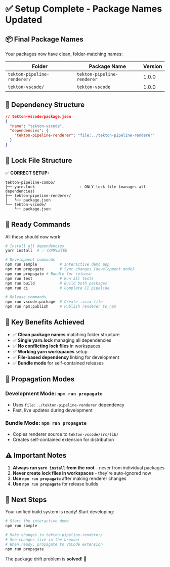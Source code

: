 # ✅ Setup Complete - Package Names Updated

## 📦 Final Package Names

Your packages now have clean, folder-matching names:

| **Folder** | **Package Name** | **Version** |
|------------|------------------|-------------|
| `tekton-pipeline-renderer/` | `tekton-pipeline-renderer` | 1.0.0 |
| `tekton-vscode/` | `tekton-vscode` | 1.0.0 |

## 🔗 Dependency Structure

```json
// tekton-vscode/package.json
{
  "name": "tekton-vscode",
  "dependencies": {
    "tekton-pipeline-renderer": "file:../tekton-pipeline-renderer"
  }
}
```

## 📁 Lock File Structure

✅ **CORRECT SETUP:**
```
tekton-pipeline-combo/
├── yarn.lock                    ← ONLY lock file (manages all dependencies)
├── tekton-pipeline-renderer/
│   └── package.json
└── tekton-vscode/
    └── package.json
```

## 🚀 Ready Commands

All these should now work:

```bash
# Install all dependencies
yarn install  # ✅ COMPLETED

# Development commands
npm run sample          # Interactive demo app
npm run propagate       # Sync changes (development mode)
npm run propagate # Bundle for release
npm run test            # Run all tests
npm run build           # Build both packages
npm run ci              # Complete CI pipeline

# Release commands  
npm run vscode:package  # Create .vsix file
npm run npm:publish     # Publish renderer to npm
```

## 🎯 Key Benefits Achieved

- ✅ **Clean package names** matching folder structure
- ✅ **Single yarn.lock** managing all dependencies
- ✅ **No conflicting lock files** in workspaces
- ✅ **Working yarn workspaces** setup
- ✅ **File-based dependency** linking for development
- ✅ **Bundle mode** for self-contained releases

## 🔄 Propagation Modes

### Development Mode: `npm run propagate`
- Uses `file:../tekton-pipeline-renderer` dependency
- Fast, live updates during development

### Bundle Mode: `npm run propagate`  
- Copies renderer source to `tekton-vscode/src/lib/`
- Creates self-contained extension for distribution

## ⚠️ Important Notes

1. **Always run `yarn install` from the root** - never from individual packages
2. **Never create lock files in workspaces** - they're auto-ignored now
3. **Use `npm run propagate`** after making renderer changes
4. **Use `npm run propagate`** for release builds

## 🎉 Next Steps

Your unified build system is ready! Start developing:

```bash
# Start the interactive demo
npm run sample

# Make changes in tekton-pipeline-renderer/
# See changes live in the browser
# When ready, propagate to VSCode extension
npm run propagate
```

The package drift problem is **solved**! 🚀 